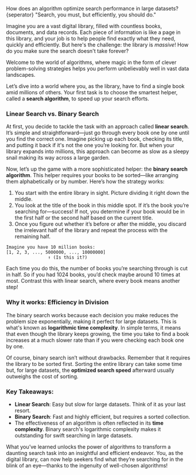 How does an algorithm optimize search performance in large datasets?
{seperator}
"Search, you must, but efficiently, you should do."

Imagine you are a vast digital library, filled with countless books, documents, and data records. Each piece of information is like a page in this library, and your job is to help people find exactly what they need, quickly and efficiently. But here's the challenge: the library is *massive*! How do you make sure the search doesn't take forever?

Welcome to the world of algorithms, where magic in the form of clever problem-solving strategies helps you perform unbelievably well in vast data landscapes.

Let’s dive into a world where you, as the library, have to find a single book amid millions of others. Your first task is to choose the smartest helper, called a **search algorithm**, to speed up your search efforts.

### **Linear Search vs. Binary Search**

At first, you decide to tackle the task with an approach called **linear search**. It’s simple and straightforward—just go through every book one by one until you find the correct one. Imagine picking up each book, checking its title, and putting it back if it's not the one you’re looking for. But when your library expands into millions, this approach can become as slow as a sleepy snail making its way across a large garden.

Now, let’s up the game with a more sophisticated helper: the **binary search algorithm**. This helper requires your books to be sorted—like arranging them alphabetically or by number. Here’s how the strategy works: 

1. You start with the entire library in sight. Picture dividing it right down the middle.
2. You look at the title of the book in this middle spot. If it’s the book you’re searching for—success! If not, you determine if your book would be in the first half or the second half based on the current title.
3. Once you figure out whether it’s before or after the middle, you discard the irrelevant half of the library and repeat the process with the remaining half.

```
Imagine you have 10 million books:
[1, 2, 3, ..., 5000000, ..., 10000000]
                ↑ (Is this it?)
```

Each time you do this, the number of books you’re searching through is cut in half. So if you had 1024 books, you’d check maybe around 10 times at most. Contrast this with linear search, where every book means another step!

### **Why it works: Efficiency in Division**

The binary search works because each decision you make reduces the problem size exponentially, making it perfect for large datasets. This is what's known as **logarithmic time complexity**. In simple terms, it means that even though the library keeps growing, the time you take to find a book increases at a much slower rate than if you were checking each book one by one.

Of course, binary search isn’t without drawbacks. Remember that it requires the library to be sorted first. Sorting the entire library can take some time but, for large datasets, the **optimized search speed** afterward usually outweighs the cost of sorting.

### **Key Takeaways:**

- **Linear Search**: Easy but slow for large datasets. Think of it as your last resort.
- **Binary Search**: Fast and highly efficient, but requires a sorted collection.
- The effectiveness of an algorithm is often reflected in its **time complexity**. Binary search's logarithmic complexity makes it outstanding for swift searching in large datasets.

What you’ve learned unlocks the power of algorithms to transform a daunting search task into an insightful and efficient endeavor. You, as the digital library, can now help seekers find what they’re searching for in the blink of an eye—thanks to the ingenuity of well-chosen algorithms!